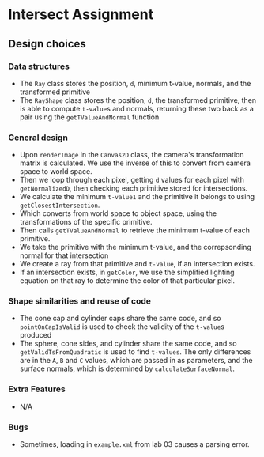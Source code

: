 
# Intersect Assignment

## Design choices

### Data structures
- The `Ray` class stores the position, `d`, minimum t-value, normals, and the transformed primitive
- The `RayShape` class stores the position, `d`, the transformed primitive, then is able to compute `t-value`s and normals, returning these two back as a pair using the  `getTValueAndNormal` function

### General design
- Upon `renderImage` in the `Canvas2D` class, the camera's transformation matrix is calculated. We use the inverse of this to convert from camera space to world space.
- Then we loop through each pixel, getting `d` values for each pixel with `getNormalizedD`, then checking each primitive stored for intersections. 
- We calculate the minimum `t-value1` and the primitive it belongs to using `getClosestIntersection`. 
- Which converts from world space to object space, using the transformations of the specific primitive.
- Then calls `getTValueAndNormal` to retrieve the minimum t-value of each primitive. 
- We take the primitive with the minimum t-value, and the correpsonding normal for that intersection
- We create a ray from that primitive and `t-value`, if an intersection exists.
- If an intersection exists, in `getColor`, we use the simplified lighting equation on that ray to determine the color of that particular pixel.

### Shape similarities and reuse of code
- The cone cap and cylinder caps share the same code, and so `pointOnCapIsValid` is used to check the validity of the `t-value`s produced
- The sphere, cone sides, and cylinder share the same code, and so `getValidTsFromQuadratic` is used to find `t-values`. The only differences are in the `A`, `B` and `C` values, which are passed in as parameters, and the surface normals, which is determined by `calculateSurfaceNormal`.

### Extra Features
- N/A

### Bugs
- Sometimes, loading in `example.xml` from lab 03 causes a parsing error. 

